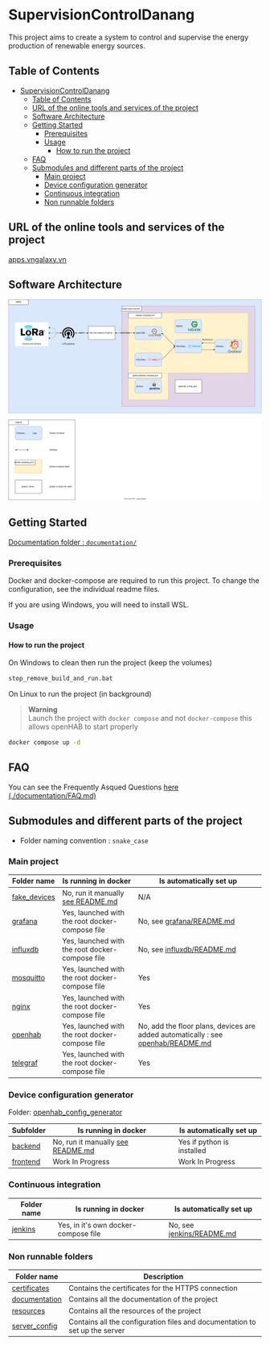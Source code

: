# SupervisionControlDanang

This project aims to create a system to control and supervise the energy production of renewable energy sources.

## Table of Contents

- [SupervisionControlDanang](#supervisioncontroldanang)
  - [Table of Contents](#table-of-contents)
  - [URL of the online tools and services of the project](#url-of-the-online-tools-and-services-of-the-project)
  - [Software Architecture](#software-architecture)
  - [Getting Started](#getting-started)
    - [Prerequisites](#prerequisites)
    - [Usage](#usage)
      - [How to run the project](#how-to-run-the-project)
  - [FAQ](#faq)
  - [Submodules and different parts of the project](#submodules-and-different-parts-of-the-project)
    - [Main project](#main-project)
    - [Device configuration generator](#device-configuration-generator)
    - [Continuous integration](#continuous-integration)
    - [Non runnable folders](#non-runnable-folders)

## URL of the online tools and services of the project

[apps.vngalaxy.vn](https://apps.vngalaxy.vn)

## Software Architecture

![Software Architecture](./documentation/schemas/Software%20architecture-HRES%20software%20architecture.drawio.svg)

## Getting Started

[Documentation folder : `documentation/`](./documentation/README.md)

### Prerequisites

Docker and docker-compose are required to run this project.
To change the configuration, see the individual readme files.

If you are using Windows, you will need to install WSL.

### Usage

#### How to run the project

On Windows to clean then run the project (keep the volumes)

```bash
stop_remove_build_and_run.bat
```

On Linux to run the project (in background)

> **Warning**  
> Launch the project with `docker compose` and not `docker-compose` this allows openHAB to start properly

```bash
docker compose up -d
```

## FAQ

You can see the Frequently Asqued Questions [here  (./documentation/FAQ.md)](./documentation/FAQ.md)

## Submodules and different parts of the project

- Folder naming convention : `snake_case`

### Main project

| Folder name                     | Is running in docker                                        | Is automatically set up                                                                               |
|---------------------------------|-------------------------------------------------------------|-------------------------------------------------------------------------------------------------------|
| [fake_devices](./fake_devices)  | No, run it manually [see README.md](fake_devices/README.md) | N/A                                                                                                   |
| [grafana](./grafana)            | Yes, launched with the root docker-compose file             | No, see [grafana/README.md](grafana/README.md)                                                        |
| [influxdb](./influxdb)          | Yes, launched with the root docker-compose file             | No, see [influxdb/README.md](influxdb/README.md)                                                      |
| [mosquitto](./mosquitto)        | Yes, launched with the root docker-compose file             | Yes                                                                                                   |
| [nginx](./nginx)                | Yes, launched with the root docker-compose file             | Yes                                                                                                   |
| [openhab](./openhab)            | Yes, launched with the root docker-compose file             | No, add the floor plans, devices are added automatically : see [openhab/README.md](openhab/README.md) |
| [telegraf](./telegraf)          | Yes, launched with the root docker-compose file             | Yes                                                                                                   |

### Device configuration generator

Folder: [openhab_config_generator](./openhab_config_generator)

| Subfolder                                                         | Is running in docker                                                                | Is automatically set up    |
|--------------------------------------------------------------|-------------------------------------------------------------------------------------|----------------------------|
| [backend](./openhab_config_generator/python_code)            | No, run it manually [see README.md](openhab_config_generator/python_code/README.md) | Yes if python is installed |
| [frontend](./openhab_config_generator/front-react-generator) | Work In Progress                                                                    | Work In Progress           |

### Continuous integration

| Folder name          | Is running in docker                  | Is automatically set up                         |
|----------------------|---------------------------------------|-------------------------------------------------|
| [jenkins](./jenkins) | Yes, in it's own docker-compose file  | No, see [jenkins/README.md](jenkins/README.md)  |

### Non runnable folders

| Folder name                      | Description                                                                 |
|----------------------------------|-----------------------------------------------------------------------------|
| [certificates](./certificates)   | Contains the certificates for the HTTPS connection                          |
| [documentation](./documentation) | Contains all the documentation of the project                               |
| [resources](./resources)         | Contains all the resources of the project                                   |
| [server_config](./server_config) | Contains all the configuration files and documentation to set up the server |
